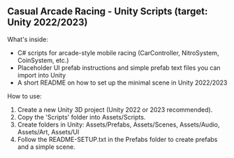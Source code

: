 Casual Arcade Racing - Unity Scripts (target: Unity 2022/2023)
------------------------------------------------------------
What's inside:
- C# scripts for arcade-style mobile racing (CarController, NitroSystem, CoinSystem, etc.)
- Placeholder UI prefab instructions and simple prefab text files you can import into Unity
- A short README on how to set up the minimal scene in Unity 2022/2023

How to use:
1. Create a new Unity 3D project (Unity 2022 or 2023 recommended).
2. Copy the 'Scripts' folder into Assets/Scripts.
3. Create folders in Unity: Assets/Prefabs, Assets/Scenes, Assets/Audio, Assets/Art, Assets/UI
4. Follow the README-SETUP.txt in the Prefabs folder to create prefabs and a simple scene.
